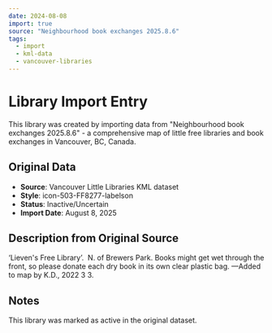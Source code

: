 ```yaml
---
date: 2024-08-08
import: true
source: "Neighbourhood book exchanges 2025.8.6"
tags:
  - import
  - kml-data
  - vancouver-libraries
---
```


# Library Import Entry

This library was created by importing data from "Neighbourhood book exchanges 2025.8.6" - a comprehensive map of little free libraries and book exchanges in Vancouver, BC, Canada.

## Original Data

- **Source**: Vancouver Little Libraries KML dataset
- **Style**: icon-503-FF8277-labelson
- **Status**: Inactive/Uncertain
- **Import Date**: August 8, 2025

## Description from Original Source

‘Lieven's Free Library’.  N. of Brewers Park.
Books might get wet through the front, so please donate each dry book in its own clear plastic bag. 
—Added to map by K.D., 2022 3 3.



## Notes

This library was marked as active in the original dataset.
